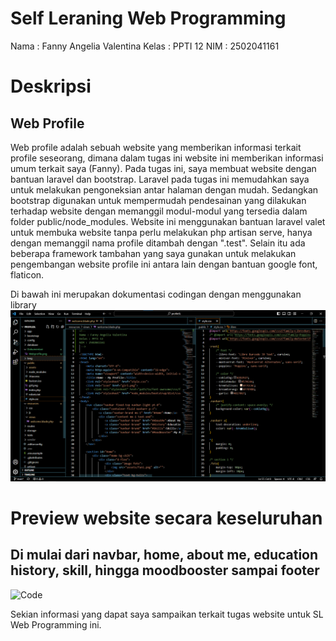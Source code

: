 # Self Leraning Web Programming

Nama  : Fanny Angelia Valentina
Kelas : PPTI 12
NIM   : 2502041161

# Deskripsi 
## Web Profile

Web profile adalah sebuah website yang memberikan informasi terkait profile seseorang, dimana dalam tugas ini website ini memberikan informasi umum terkait saya (Fanny). Pada tugas ini, saya membuat website dengan bantuan laravel dan bootstrap. Laravel pada tugas ini memudahkan saya untuk melakukan pengoneksian antar halaman dengan mudah. Sedangkan bootstrap digunakan untuk mempermudah pendesainan yang dilakukan terhadap website dengan memanggil modul-modul yang tersedia dalam folder public/node_modules. Website ini menggunakan bantuan laravel valet untuk membuka website tanpa perlu melakukan php artisan serve, hanya dengan memanggil nama profile ditambah dengan ".test". Selain itu ada beberapa framework tambahan yang saya gunakan untuk melakukan pengembangan website profile ini antara lain dengan bantuan google font, flaticon. 

Di bawah ini merupakan dokumentasi codingan dengan menggunakan library
![Code](https://github.com/fnynglv/Profile_SL/blob/main/Dokumentasi/Codingan.png)

# Preview website secara keseluruhan
## Di mulai dari navbar, home, about me, education history, skill, hingga moodbooster sampai footer
![Code](https://github.com/fnynglv/Profile_SL/blob/main/Dokumentasi/Webprofile.png)

Sekian informasi yang dapat saya sampaikan terkait tugas website untuk SL Web Programming ini. 
